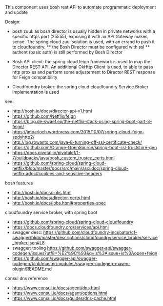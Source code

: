This component uses bosh rest API to automate programmatic deployment and update

Design:
* bosh zuul: as bosh director is usually hidden in private networks with a specific https port (25555), exposing it with an API Gateway makes sense.
The spring cloud zuul solution is used, with an errand to push it to cloudfoundry.
** the Bosh Director must be configured with ssl
** authent (basic auth) is still performed by Bosh Director

* Bosh API client: the spring cloud feign framework is used to map the Director REST API.
An additional OkHttp Client is used, to able to pass http proxies and perform some adjustement to Director REST response for Feign compatibility

* Cloudfoundry broker: the spring cloud cloudfoundry Service Broker implementation is used



see:
* http://bosh.io/docs/director-api-v1.html
* https://github.com/Netflix/feign
* https://blog.de-swaef.eu/the-netflix-stack-using-spring-boot-part-3-feign/
* https://jmnarloch.wordpress.com/2015/10/07/spring-cloud-feign-spdyhttp2/
* http://log.rowanto.com/java-8-turning-off-ssl-certificate-check/
* https://github.com/Orange-OpenSource/spring-boot-ssl-truststore-gen
* https://docs.pivotal.io/pivotalcf/1-7/buildpacks/java/bosh_custom_trusted_certs.html
* https://github.com/spring-cloud/spring-cloud-netflix/blob/master/docs/src/main/asciidoc/spring-cloud-netflix.adoc#cookies-and-sensitive-headers




bosh features
* http://bosh.io/docs/links.html
* http://bosh.io/docs/director-certs.html
* http://bosh.io/docs/jobs.html#properties-spec

cloudfoundry service broker, with spring boot
* https://github.com/spring-cloud/spring-cloud-cloudfoundry
* https://docs.cloudfoundry.org/services/api.html
* swagger desc: https://github.com/cloudfoundry-incubator/cf-swagger/blob/master/descriptions/cloudfoundry/service_broker/service_broker.json#L8 
* swagger:  tooling https://github.com/swagger-api/swagger-codegen/issues?utf8=%E2%9C%93&q=is%3Aissue+is%3Aopen+feign
* https://github.com/swagger-api/swagger-codegen/blob/master/modules/swagger-codegen-maven-plugin/README.md

consul dns reference
* https://www.consul.io/docs/agent/dns.html
* https://www.consul.io/docs/agent/options.html
* https://www.consul.io/docs/guides/dns-cache.html
